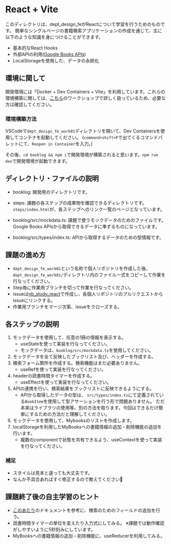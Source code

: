 # React + Vite

このディレクトリは、dept_design_feがReactについて学習を行うためのものです。
簡単なシングルページの書籍検索アプリケーションの作成を通じて、主に以下のような知識を身につけることができます。

- 基本的なReact Hooks
- 外部APIの利用([Google Books APIs](https://developers.google.com/books?hl=ja))
- LocalStorageを使用した、データの永続化

## 環境に関して

開発環境には「Docker + Dev Containers + Vite」を利用しています。これらの環境構築に関しては、[こちら](https://github.com/newbeescoltd/nb_study_react)のワークショップで詳しく扱っているため、必要な方は確認してください。

### 環境構築方法

VSCodeで`dept_design_fe_work01`ディレクトリを開いて、Dev Containersを使用してコンテナを起動してください。
(`command+shift+P`で出てくるコマンドパレットにて、`Reopen in Container`を入力。)

その後、`cd booklog && npm i`で開発環境が構築されると思います。`npm run dev`で開発環境が起動できます。

## ディレクトリ・ファイルの説明
- booklog: 開発用のディレクトリです。
- steps: 課題の各ステップの成果物を確認できるディレクトリです。`steps/index.html`が、各ステップへのリンク一覧のページとなっています。

- booklog/src/mockdata.ts: 課題で使うモックデータのためのファイルです。Google Books APIsから取得できるデータに準ずるものになっています。
- booklog/src/types/index.ts: APIから取得するデータのための型情報です。

## 課題の進め方
- `dept_design_fe_work01`という名称で個人リポジトリを作成した後、`dept_design_fe_work01/`ディレクトリ内のファイル一式をコピーして作業を行なってください。
- Step毎に作業用ブランチを切って作業を行なってください。
- issueは[nb_study_react](https://github.com/newbeescoltd/nb_study_react)で作成し、各個人リポジトリのプルリクエストからissueにリンクする。
- 作業用ブランチをマージ次第、issueをクローズする。

## 各ステップの説明
1. モックデータを使用して、任意の1冊の情報を表示する。
   - useStateを使って実装を行なってください。
   - モックデータは、`booklog/src/mockdata.ts`を使用してください。
2. モックデータを全て反映したブックリスト及び、ヘッダーを作成する。
3. 検索フォーム箇所を作成する。検索機能はまだ必要ありません。
   - useRefを使って実装を行なってください。
4. headerの読書時間タイマーを作成する。
   - useEffectを使って実装を行なってください。
5. APIの連携を行い、検索結果をブックリストに反映できるようにする。
   - APIから取得したデータの型は、 `src/types/index.ts`にて定義されている`BookItem`を使用して型アサーションを行う形で問題ありません。
   ただ本来はライブラリの使用等、別の方法を取ります。今回はできるだけ簡単にするための方法だと理解してください。
6. モックデータを使用して、Mybooksのリストを作成します。
7. localStorageを利用したMyBooksへの書籍情報の追加・削除機能の追加を行います。
   - 複数のcomponentで状態を共有できるよう、useContextを使って実装を行なってください。

### 補足
- スタイルは見本と違っても大丈夫です。
- なんか不具合あればすぐ修正するので教えてください🥹

## 課題終了後の自主学習のヒント
- [このあたり](https://developers.google.com/books/docs/v1/using?hl=ja#WorkingVolumes)のドキュメントを参考に、検索のためのフィールドの追加を行う。
- 読書時間タイマーの単位を変えたり入力式にしてみる。
  ※課題では動作確認がしやすいように5秒刻みにしています。
- MyBooksへの書籍情報の追加・削除機能に、useReducerを利用してみる。
